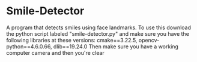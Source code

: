 # Smile-Detector
A program that detects smiles using face landmarks. To use this download the python script labeled "smile-detector.py" and make sure you have the following libraries at these versions:
  cmake==3.22.5,
  opencv-python==4.6.0.66,
  dlib==19.24.0
Then make sure you have a working computer camera and then you're clear
